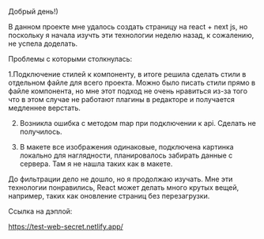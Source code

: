 Добрый день!)

В данном проекте мне удалось создать страницу на react + next js, но поскольку я начала изучть эти технологии неделю назад, к сожалению, не успела доделать.

Проблемы с которыми столкнулась:
  
  1.Подключение стилей к компоненту, в итоге решила сделать стили в отдельном файле для всего проекта. Можно было писать стили прямо в файле компонента, но мне этот подход не очень нравиться из-за того что в этом случае не работают плагины в редакторе и получается медленнее верстать. 
  
  2. Возникла ошибка с методом map при подключении к api. Сделать не получилось.
  
  3. В макете все изображения одинаковые, подключена картинка локально для наглядности, планировалось забирать данные с сервера. Там я не нашла таких как в макете.

До фильтрации дело не дошло, но я продолжаю изучать.
Мне эти технологии понравились, React может делать много крутых вещей, например, таких как оновление страниц без перезагрузки.

Ссылка на дэплой:

https://test-web-secret.netlify.app/
